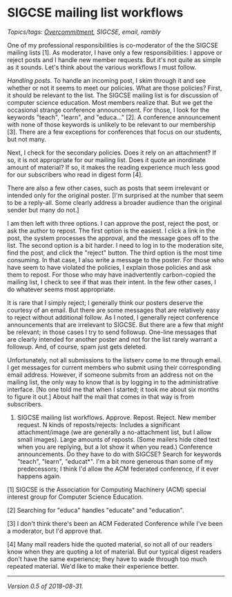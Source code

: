 SIGCSE mailing list workflows
=============================

*Topics/tags: [Overcommitment](index-overcommitment), SIGCSE, email, rambly*

One of my professional responsibilities is co-moderator of the the SIGCSE
mailing lists [1].  As moderator, I have only a few responsibilities:
I appove or reject posts and I handle new member requests.  But it's
not quite as simple as it sounds.  Let's think about the various workflows
I must follow.

*Handling posts.*  To handle an incoming post, I skim through it and see
whether or not it seems to meet our policies.  What are those policies?
First, it should be relevant to the list.  The SIGCSE mailing list is
for discussion of computer science education.  Most members realize that.
But we get the occasional strange conference announcement.  For those, I
look for the keywords "teach", "learn", and "educa..." [2].  A conference
announcement with none of those keywords is unlikely to be relevant to
our membership [3].  There are a few exceptions for conferences that
focus on our students, but not many.

Next, I check for the secondary policies.  Does it rely on an attachment?
If so, it is not appropriate for our mailing list.  Does it quote an
inordinate amount of material?  If so, it makes the reading experience
much less good for our subscribers who read in digest form [4].

There are also a few other cases, such as posts that seem irrelevant or
intended only for the original poster.
[I'm surprised at the number that seem to be a reply-all.  Some
clearly address a broader audience than the original sender but
many do not.]

I am then left with three options.  I can approve the post, reject the
post, or ask the author to repost.  The first option is the easiest.
I click a link in the post, the system processes the approval, and
the message goes off to the list.  The second option is a bit harder.
I need to log in to the moderation site, find the post, and click the
"reject" button.  The third option is the most time consuming.  In that
case, I also write a message to the poster.  For those who have seem to
have violated the policies, I explain those policies and ask them to repost.
For those who may have inadvertently carbon-copied the mailing list, I
check to see if that was their intent.  In the few other cases, I do 
whatever seems most appropriate.

It is rare that I simply reject; I generally think our posters deserve
the courtesy of an email.  But there are some messages that are relatively
easy to reject without additional follow.  As I noted, I generally 
reject conference announcements that are irrelevant to SIGCSE.  But there
are a few that *might* be relevant; in those cases I try to send followup.
One-line messages that are clearly intended for another poster and
not for the list rarely warrant a followup.  And, of course, spam just
gets deleted.

Unfortunately, not all submissions to the listserv come to me through email.
I get messages for current members who submit using their corresponding
email address.  However, if someone submits from an address not on the
mailing list, the only way to know that is by logging in to the administrative
interface.  [No one told me that when I started; it took me about six
months to figure it out.]  About half the mail that comes in that way is
from subscribers.



1. SIGCSE mailing list workflows.  Approve.  Repost. Reject.  New member request.
   N kinds of reposts/rejects: Includes a significant attachment/image 
   (we are generally a no-attachment list, but I allow small images).
   Large amounts of reposts.  (Some mailers hide cited text when you are
   replying, but a lot show it when you read.) 
   Conference announcements.  Do they have to do with SIGCSE?  Search
   for keywords "teach", "learn", "educat*".  I'm a bit more generous
   than some of my predecessors; I think I'd allow the ACM federated
   conference, if it ever happens again.

[1] SIGCSE is the Association for Computing Machinery (ACM) special 
interest group for Computer Science Education.

[2] Searching for "educa" handles "educate" and "education".

[3] I don't think there's been an ACM Federated Conference while I've
been a moderator, but I'd approve that.

[4] Many mail readers hide the quoted material, so not all of our readers
know when they are quoting a lot of material.  But our typical digest
readers don't have the same experience; they have to wade through too
much repeated material.  We'd like to make their experience better.

---

*Version 0.5 of 2018-08-31.*
